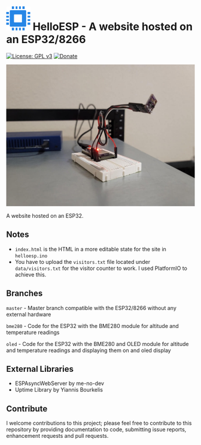 # <img src="https://github.com/Tech1k/helloesp/blob/master/images/helloesp-favicon.png" alt="HelloESP" width="64"/> HelloESP - A website hosted on an ESP32/8266
[![License: GPL v3](https://img.shields.io/badge/License-GPLv3-blue.svg)](https://www.gnu.org/licenses/gpl-3.0)
[![Donate](https://img.shields.io/badge/Support%20me-Donate-blue)](https://kk.dev/donate)

<img src="https://github.com/Tech1k/helloesp/blob/master/images/esp32-webserver.jpg" alt="ESP32 Webserver" max-width="100%"/>

A website hosted on an ESP32.


## Notes
- ``index.html`` is the HTML in a more editable state for the site in ``helloesp.ino``
- You have to upload the ``visitors.txt`` file located under ``data/visitors.txt`` for the visitor counter to work. I used PlatformIO to achieve this.


## Branches
``master`` - Master branch compatible with the ESP32/8266 without any external hardware

``bme280`` - Code for the ESP32 with the BME280 module for altitude and temperature readings

``oled`` - Code for the ESP32 with the BME280 and OLED module for altitude and temperature readings and displaying them on and oled display


## External Libraries
- ESPAsyncWebServer by me-no-dev
- Uptime Library by Yiannis Bourkelis


## Contribute
I welcome contributions to this project; please feel free to contribute to this repository by providing documentation to code, submitting issue reports, enhancement requests and pull requests.
